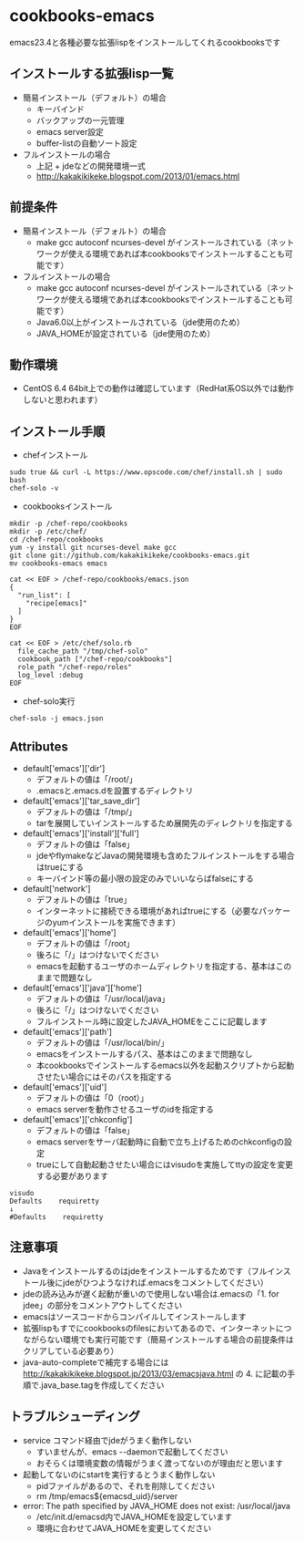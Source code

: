 cookbooks-emacs
==================

emacs23.4と各種必要な拡張lispをインストールしてくれるcookbooksです

インストールする拡張lisp一覧
----------------------------

* 簡易インストール（デフォルト）の場合
  * キーバインド
  * バックアップの一元管理
  * emacs server設定
  * buffer-listの自動ソート設定
* フルインストールの場合
  * 上記 + jdeなどの開発環境一式
  * http://kakakikikeke.blogspot.com/2013/01/emacs.html

前提条件
--------

* 簡易インストール（デフォルト）の場合
  * make gcc autoconf ncurses-devel がインストールされている（ネットワークが使える環境であれば本cookbooksでインストールすることも可能です）
* フルインストールの場合
  * make gcc autoconf ncurses-devel がインストールされている（ネットワークが使える環境であれば本cookbooksでインストールすることも可能です）
  * Java6.0以上がインストールされている（jde使用のため）
  * JAVA_HOMEが設定されている（jde使用のため）

動作環境
--------

* CentOS 6.4 64bit上での動作は確認しています（RedHat系OS以外では動作しないと思われます）

インストール手順
----------------

* chefインストール
```
sudo true && curl -L https://www.opscode.com/chef/install.sh | sudo bash
chef-solo -v
```

* cookbooksインストール
```
mkdir -p /chef-repo/cookbooks
mkdir -p /etc/chef/
cd /chef-repo/cookbooks
yum -y install git ncurses-devel make gcc
git clone git://github.com/kakakikikeke/cookbooks-emacs.git
mv cookbooks-emacs emacs
```
```
cat << EOF > /chef-repo/cookbooks/emacs.json
{
  "run_list": [
    "recipe[emacs]"
  ]
}
EOF
```
```
cat << EOF > /etc/chef/solo.rb
  file_cache_path "/tmp/chef-solo"
  cookbook_path ["/chef-repo/cookbooks"]
  role_path "/chef-repo/roles"
  log_level :debug
EOF
```

* chef-solo実行  
```
chef-solo -j emacs.json
```

Attributes
----------

* default['emacs']['dir']
  * デフォルトの値は「/root/」
  * .emacsと.emacs.dを設置するディレクトリ
* default['emacs']['tar_save_dir']
  * デフォルトの値は「/tmp/」
  * tarを展開していインストールするため展開先のディレクトリを指定する
* default['emacs']['install']['full']
  * デフォルトの値は「false」
  * jdeやflymakeなどJavaの開発環境も含めたフルインストールをする場合はtrueにする
  * キーバインド等の最小限の設定のみでいいならばfalseにする
* default['network']
  * デフォルトの値は「true」
  * インターネットに接続できる環境があればtrueにする（必要なパッケージのyumインストールを実施できます）
* default['emacs']['home']
  * デフォルトの値は「/root」
  * 後ろに「/」はつけないでください
  * emacsを起動するユーザのホームディレクトリを指定する、基本はこのままで問題なし
* default['emacs']['java']['home']
  * デフォルトの値は「/usr/local/java」
  * 後ろに「/」はつけないでください
  * フルインストール時に設定したJAVA_HOMEをここに記載します
* default['emacs']['path']
  * デフォルトの値は「/usr/local/bin/」
  * emacsをインストールするパス、基本はこのままで問題なし
  * 本cookbooksでインストールするemacs以外を起動スクリプトから起動させたい場合にはそのパスを指定する
* default['emacs']['uid']
  * デフォルトの値は「0（root）」
  * emacs serverを動作させるユーザのidを指定する
* default['emacs']['chkconfig']
  * デフォルトの値は「false」
  * emacs serverをサーバ起動時に自動で立ち上げるためのchkconfigの設定
  * trueにして自動起動させたい場合にはvisudoを実施してttyの設定を変更する必要があります

```
visudo
Defaults    requiretty
↓
#Defaults    requiretty
```

注意事項
--------

* Javaをインストールするのはjdeをインストールするためです（フルインストール後にjdeがひつようなければ.emacsをコメントしてください）
* jdeの読み込みが遅く起動が重いので使用しない場合は.emacsの「1. for jdee」の部分をコメントアウトしてください
* emacsはソースコードからコンパイルしてインストールします
* 拡張lispもすでにcookbooksのfilesにおいてあるので、インターネットにつながらない環境でも実行可能です（簡易インストールする場合の前提条件はクリアしている必要あり）
* java-auto-completeで補完する場合には http://kakakikikeke.blogspot.jp/2013/03/emacsjava.html の 4. に記載の手順で.java_base.tagを作成してください

トラブルシューディング
----------------------

* service コマンド経由でjdeがうまく動作しない
  * すいませんが、emacs --daemonで起動してください
  * おそらくは環境変数の情報がうまく渡ってないのが理由だと思います
* 起動してないのにstartを実行するとうまく動作しない
  * pidファイルがあるので、それを削除してください
  * rm /tmp/emacs${emacsd_uid}/server
* error: The path specified by JAVA_HOME does not exist: /usr/local/java
  * /etc/init.d/emacsd内でJAVA_HOMEを設定しています
  * 環境に合わせてJAVA_HOMEを変更してください
